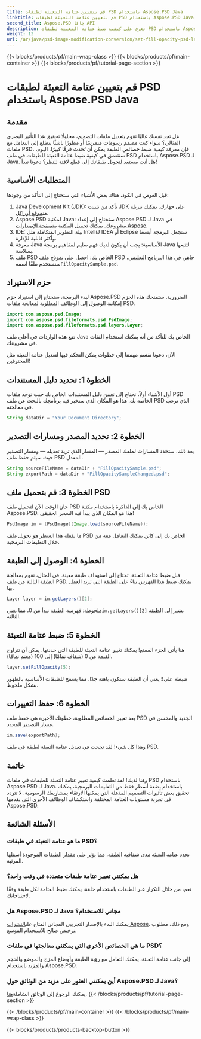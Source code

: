 ```yaml
---
title: قم بتعيين عتامة التعبئة لطبقات PSD باستخدام Aspose.PSD Java
linktitle: قم بتعيين عتامة التعبئة لطبقات PSD باستخدام Aspose.PSD Java
second_title: Aspose.PSD جافا API
description: تعرف على كيفية ضبط عتامة التعبئة لطبقات PSD باستخدام Aspose.PSD لـ Java في هذا الدليل التفصيلي خطوة بخطوة. تعزيز مشاريع التصميم الجرافيكي الخاصة بك بكفاءة.
weight: 13
url: /ar/java/psd-image-modification-conversion/set-fill-opacity-psd-layers/
---
```


{{< blocks/products/pf/main-wrap-class >}}
{{< blocks/products/pf/main-container >}}
{{< blocks/products/pf/tutorial-page-section >}}

# قم بتعيين عتامة التعبئة لطبقات PSD باستخدام Aspose.PSD Java

## مقدمة
هل تجد نفسك غالبًا تقوم بتعديل ملفات التصميم، محاولًا تحقيق هذا التأثير البصري المثالي؟ سواء كنت مصمم رسومات متمرسًا أو مطورًا ناشئًا يتطلع إلى التعامل مع ملفات PSD، فإن معرفة كيفية ضبط خصائص الطبقة يمكن أن تُحدث فرقًا كبيرًا. اليوم، سنتعمق في كيفية ضبط عتامة التعبئة للطبقات في ملف PSD باستخدام Aspose.PSD لـ Java. هل أنت مستعد لتحويل طبقاتك إلى قطع لافتة للنظر؟ دعونا نبدأ!
## المتطلبات الأساسية
قبل الغوص في الكود، هناك بعض الأشياء التي ستحتاج إلى التأكد من وجودها:
1.  Java Development Kit (JDK): تأكد من تثبيت JDK على جهازك. يمكنك تنزيله من[موقع أوراكل](https://www.oracle.com/java/technologies/javase-downloads.html).
2.  Aspose.PSD لمكتبة Java: ستحتاج إلى إعداد Aspose.PSD لـ Java في مشروعك. يمكنك تحميل المكتبة من[صفحة الإصدارات Aspose](https://releases.aspose.com/psd/java/).
3. IDE: بيئة التطوير المتكاملة مثل IntelliJ IDEA أو Eclipse ستجعل البرمجة أبسط وأكثر قابلية للإدارة.
4. معرفة Java الأساسية: يجب أن يكون لديك فهم سليم لمفاهيم برمجة Java لتتبعها بسلاسة.
5.  ملف PSD الخاص بك: احصل على نموذج ملف PSD جاهز. في هذا البرنامج التعليمي، سنستخدم ملفًا اسمه`FillOpacitySample.psd`.
## حزم الاستيراد
لبدء البرمجة، ستحتاج إلى استيراد حزم Aspose.PSD الضرورية. ستمنحك هذه الحزم إمكانية الوصول إلى الوظائف المطلوبة لمعالجة ملفات PSD.
```java
import com.aspose.psd.Image;
import com.aspose.psd.fileformats.psd.PsdImage;
import com.aspose.psd.fileformats.psd.layers.Layer;
```
ضع هذه الواردات في أعلى ملف Java الخاص بك للتأكد من أنه يمكنك استخدام الفئات في مشروعك.

الآن، دعونا نقسم مهمتنا إلى خطوات يمكن التحكم فيها لتعديل عتامة التعبئة مثل المحترفين!
## الخطوة 1: تحديد دليل المستندات
أول الأشياء أولاً، تحتاج إلى تعيين دليل المستندات الخاص بك حيث توجد ملفات PSD الخاصة بك. هذا هو المكان الذي ستخبر فيه برنامجك بالبحث عن ملف PSD الذي ترغب في معالجته.
```java
String dataDir = "Your Document Directory";
```
## الخطوة 2: تحديد المصدر ومسارات التصدير
بعد ذلك، ستحدد المسارات لملفك المصدر — المسار الذي تريد تعديله — ومسار التصدير حيث سيتم حفظ ملف PSD المعدل.
```java
String sourceFileName = dataDir + "FillOpacitySample.psd";
String exportPath = dataDir + "FillOpacitySampleChanged.psd";
```
## الخطوة 3: قم بتحميل ملف PSD
حان الوقت الآن لتحميل ملف PSD الخاص بك إلى الذاكرة باستخدام مكتبة Aspose.PSD. هذا هو المكان الذي يبدأ فيه السحر الحقيقي!
```java
PsdImage im = (PsdImage)(Image.load(sourceFileName));
```
ما يفعله هذا السطر هو تحويل ملف PSD الخاص بك إلى كائن يمكنك التعامل معه من خلال التعليمات البرمجية.
## الخطوة 4: الوصول إلى الطبقة
قبل ضبط عتامة التعبئة، تحتاج إلى استهداف طبقة معينة. في المثال، نقوم بمعالجة الطبقة الثالثة من ملف PSD. يمكنك ضبط هذا الفهرس بناءً على الطبقة التي تريد العمل بها.
```java
Layer layer = im.getLayers()[2];
```
 ملحوظة: فهرسة الطبقة تبدأ من 0، مما يعني`im.getLayers()[2]` يشير إلى الطبقة الثالثة.
## الخطوة 5: ضبط عتامة التعبئة
هنا يأتي الجزء الممتع! يمكنك تغيير عتامة التعبئة للطبقة التي حددتها. يمكن أن تتراوح القيمة من 0 (شفاف تمامًا) إلى 100 (معتم تمامًا).
```java
layer.setFillOpacity(5);
```
 ضبطه على`5` يعني أن الطبقة ستكون باهتة جدًا، مما يسمح للطبقات الأساسية بالظهور بشكل ملحوظ.
## الخطوة 6: حفظ التغييرات
بعد تغيير الخصائص المطلوبة، خطوتك الأخيرة هي حفظ ملف PSD الجديد والمحسن في مسار التصدير المحدد.
```java
im.save(exportPath);
```
وهذا كل شيء! لقد نجحت في تعديل عتامة التعبئة لطبقة في ملف PSD.
## خاتمة
وهنا لديك! لقد تعلمت كيفية تغيير عتامة التعبئة للطبقات في ملفات PSD باستخدام Aspose.PSD لـ Java. باستخدام بضعة أسطر فقط من التعليمات البرمجية، يمكنك تحقيق بعض تأثيرات التصميم المذهلة التي يمكنها الارتقاء بمشاريعك الرسومية. لا تتردد في تجربة مستويات العتامة المختلفة واستكشاف الوظائف الأخرى التي يقدمها Aspose.PSD.
## الأسئلة الشائعة
### ما هو عتامة التعبئة في طبقات PSD؟
تحدد عتامة التعبئة مدى شفافية الطبقة، مما يؤثر على مقدار الطبقات الموجودة أسفلها المرئية.
### هل يمكنني تغيير عتامة طبقات متعددة في وقت واحد؟
نعم، من خلال التكرار عبر الطبقات باستخدام حلقة، يمكنك ضبط العتامة لكل طبقة وفقًا لاحتياجاتك.
### هل Aspose.PSD لـ Java مجاني للاستخدام؟
 يمكنك البدء بالإصدار التجريبي المجاني المتاح على[النشرات Aspose](https://releases.aspose.com/). ومع ذلك، مطلوب ترخيص صالح للاستخدام الموسع.
### ما هي الخصائص الأخرى التي يمكنني معالجتها في ملفات PSD؟
إلى جانب عتامة التعبئة، يمكنك التعامل مع رؤية الطبقة وأوضاع المزج والموضع والحجم والمزيد باستخدام Aspose.PSD.
### أين يمكنني العثور على مزيد من الوثائق حول Aspose.PSD لـ Java؟
 يمكنك الرجوع إلى الوثائق الشاملة[هنا](https://reference.aspose.com/psd/java/).
{{< /blocks/products/pf/tutorial-page-section >}}

{{< /blocks/products/pf/main-container >}}
{{< /blocks/products/pf/main-wrap-class >}}

{{< blocks/products/products-backtop-button >}}

